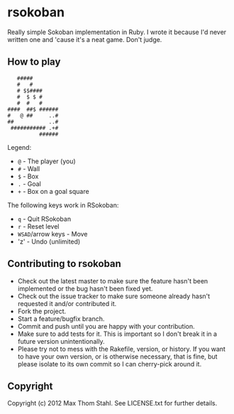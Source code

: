 # rsokoban

Really simple Sokoban implementation in Ruby. I wrote it because I'd never written one and 'cause it's a neat game. Don't judge.

## How to play

       #####
       #   #
       # $$####
       #  $ $ #
       #  #   #
    ####  ##$ ######
    #   @ ##     ..#
    ##           ..#
     ########### .+#
              ######

Legend:

  * `@` - The player (you)
  * `#` - Wall
  * `$` - Box
  * `.` - Goal
  * `+` - Box on a goal square

The following keys work in RSokoban:

  * `q` - Quit RSokoban
  * `r` - Reset level
  * `WSAD`/arrow keys - Move
  * 'z' - Undo (unlimited)

## Contributing to rsokoban
 
  * Check out the latest master to make sure the feature hasn't been implemented or the bug hasn't been fixed yet.
  * Check out the issue tracker to make sure someone already hasn't requested it and/or contributed it.
  * Fork the project.
  * Start a feature/bugfix branch.
  * Commit and push until you are happy with your contribution.
  * Make sure to add tests for it. This is important so I don't break it in a future version unintentionally.
  * Please try not to mess with the Rakefile, version, or history. If you want to have your own version, or is otherwise necessary, that is fine, but please isolate to its own commit so I can cherry-pick around it.

## Copyright

Copyright (c) 2012 Max Thom Stahl. See LICENSE.txt for
further details.

